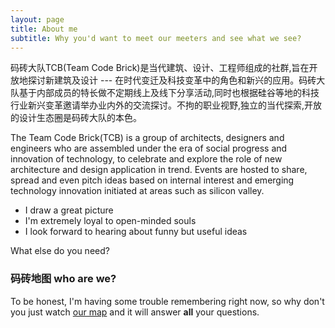 ```yaml
---
layout: page
title: About me
subtitle: Why you'd want to meet our meeters and see what we see?
---
```


码砖大队TCB(Team Code Brick)是当代建筑、设计、工程师组成的社群,旨在开放地探讨新建筑及设计 --- 在时代变迁及科技变革中的角色和新兴的应用。码砖大队基于内部成员的特长做不定期线上及线下分享活动,同时也根据硅谷等地的科技行业新兴变革邀请举办业内外的交流探讨。不拘的职业视野,独立的当代探索,开放的设计生态圈是码砖大队的本色。

The Team Code Brick(TCB) is a group of architects, designers and engineers who are assembled under the era of social progress and innovation of technology, to celebrate and explore the role of new architecture and design application in trend. Events are hosted to share, spread and even pitch ideas based on internal interest and emerging technology innovation initiated at areas such as silicon valley.


- I draw a great picture
- I'm extremely loyal to open-minded souls
- I look forward to hearing about funny but useful ideas

What else do you need?

### 码砖地图 who are we?

To be honest, I'm having some trouble remembering right now, so why don't you just watch [our map](https://wenhaowuuu.github.io/CodeBrickMap/) and it will answer **all** your questions.
